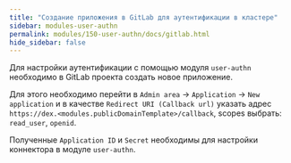 ```yaml
---
title: "Создание приложения в GitLab для аутентификации в кластере" 
sidebar: modules-user-authn
permalink: modules/150-user-authn/docs/gitlab.html
hide_sidebar: false
---
```


Для настройки аутентификации с помощью модуля `user-authn` необходимо в GitLab проекта создать новое приложение.

Для этого необходимо перейти в `Admin area` -> `Application` -> `New application` и в качестве `Redirect URI (Callback url)` указать адрес `https://dex.<modules.publicDomainTemplate>/callback`, scopes выбрать: `read_user`, `openid`.

Полученные `Application ID` и `Secret` необходимы для настройки коннектора в модуле `user-authn`.
